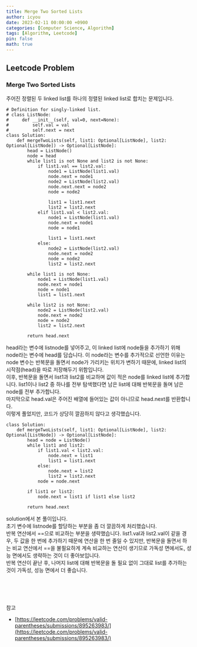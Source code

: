 ```yaml
---
title: Merge Two Sorted Lists
author: icyou
date: 2023-02-11 00:00:00 +0900
categories: [Computer Science, Algorithm]
tags: [Algorithm, Leetcode]
pin: false
math: true
---
```


## Leetcode Problem

### Merge Two Sorted Lists
주어진 정렬된 두 linked list를 하나의 정렬된 linked list로 합치는 문제입니다.

```
# Definition for singly-linked list.
# class ListNode:
#     def __init__(self, val=0, next=None):
#         self.val = val
#         self.next = next
class Solution:
    def mergeTwoLists(self, list1: Optional[ListNode], list2: Optional[ListNode]) -> Optional[ListNode]:
        head = ListNode()
        node = head
        while list1 is not None and list2 is not None:
            if list1.val == list2.val:
                node1 = ListNode(list1.val)
                node.next = node1
                node2 = ListNode(list2.val)
                node.next.next = node2
                node = node2

                list1 = list1.next
                list2 = list2.next
            elif list1.val < list2.val:
                node1 = ListNode(list1.val)
                node.next = node1
                node = node1
                
                list1 = list1.next
            else:
                node2 = ListNode(list2.val)
                node.next = node2
                node = node2
                list2 = list2.next
        
        while list1 is not None:
            node1 = ListNode(list1.val)
            node.next = node1
            node = node1
            list1 = list1.next

        while list2 is not None:
            node2 = ListNode(list2.val)
            node.next = node2
            node = node2
            list2 = list2.next
        
        return head.next

```
head라는 변수에 listnode를 넣어주고, 이 linked list에 node들을 추가하기 위해 node라는 변수에 head를 담습니다. 이 node라는 변수를 추가적으로 선언한 이유는 node 변수는 반복문을 돌면서 node가 가리키는 위치가 변하기 때문에, linked list의 시작점(head)을 따로 저장해두기 위함입니다.  
이후, 반복문을 돌면서 list1과 list2를 비교하며 값이 적은 node를 linked list에 추가합니다. list1이나 list2 중 하나를 전부 탐색했다면 남은 list에 대해 반복문을 돌며 남은 node를 전부 추가합니다.  
마지막으로 head.val은 주어진 배열에 들어있는 값이 아니므로 head.next를 반환합니다.  
이렇게 풀었지만, 코드가 상당히 깔끔하지 않다고 생각했습니다.

```
class Solution:
    def mergeTwoLists(self, list1: Optional[ListNode], list2: Optional[ListNode]) -> Optional[ListNode]:
        head = node = ListNode()
        while list1 and list2:
            if list1.val < list2.val:
                node.next = list1
                list1 = list1.next
            else:
                node.next = list2
                list2 = list2.next
            node = node.next
        
        if list1 or list2:
            node.next = list1 if list1 else list2
        
        return head.next
```
solution에서 본 풀이입니다.  
초기 변수에 listnode를 할당하는 부분을 좀 더 깔끔하게 처리했습니다.  
반복 연산에서 ==으로 비교하는 부분을 생략했습니다. list1.val과 list2.val이 같을 경우, 두 값을 한 번에 추가하기 때문에 연산을 한 번 줄일 수 있지만, 반복문을 돌면서 하는 비교 연산에서 ==을 불필요하게 계속 비교하는 연산이 생기므로 가독성 면에서도, 성능 면에서도 생략하는 것이 더 좋아보입니다.  
반복 연산이 끝난 후, 나머지 list에 대해 반복문을 돌 필요 없이 그대로 list를 추가하는 것이 가독성, 성능 면에서 더 좋습니다.




<br/><br/><br/><br/>
참고 
- [https://leetcode.com/problems/valid-parentheses/submissions/895263983/](https://leetcode.com/problems/valid-parentheses/submissions/895263983/)